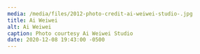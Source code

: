 ```yaml
---
media: /media/files/2012-photo-credit-ai-weiwei-studio-.jpg
title: Ai Weiwei
alt: Ai Weiwei
caption: Photo courtesy Ai Weiwei Studio
date: 2020-12-08 19:43:00 -0500
---
```

